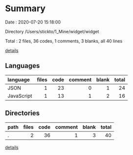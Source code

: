 # Summary

Date : 2020-07-20 15:18:00

Directory /Users/stickto/1_Mine/widget/widget

Total : 2 files,  36 codes, 1 comments, 3 blanks, all 40 lines

[details](details.md)

## Languages
| language | files | code | comment | blank | total |
| :--- | ---: | ---: | ---: | ---: | ---: |
| JSON | 1 | 23 | 0 | 1 | 24 |
| JavaScript | 1 | 13 | 1 | 2 | 16 |

## Directories
| path | files | code | comment | blank | total |
| :--- | ---: | ---: | ---: | ---: | ---: |
| . | 2 | 36 | 1 | 3 | 40 |

[details](details.md)